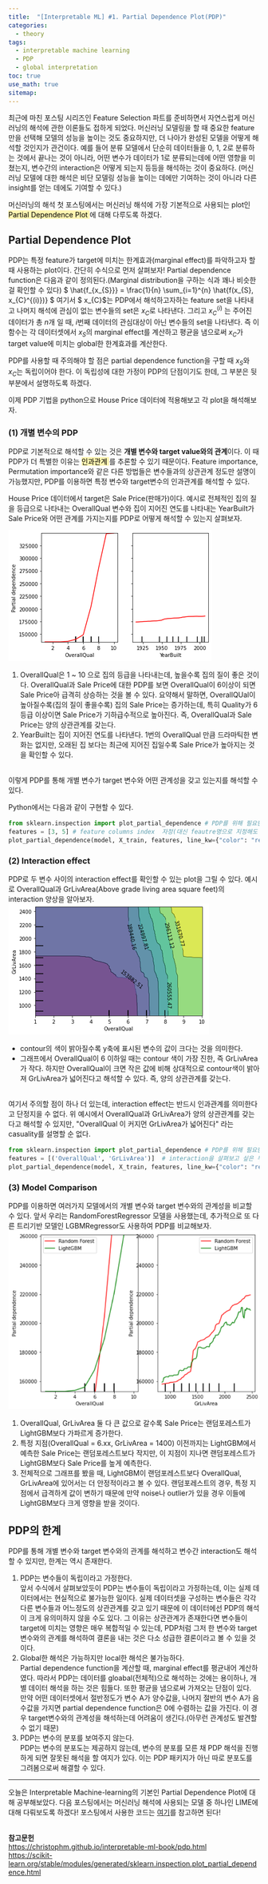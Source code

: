 ```yaml
---
title:  "[Interpretable ML] #1. Partial Dependence Plot(PDP)"
categories:
  - theory
tags:
  - interpretable machine learning
  - PDP
  - global interpretation
toc: true
use_math: true
sitemap: 
---
```


최근에 마친 포스팅 시리즈인 Feature Selection 파트를 준비하면서 자연스럽게 머신러닝의 해석에 관한 이론들도 접하게 되었다. 머신러닝 모델링을 할 때 중요한 feature만을 선택해 모델의 성능을 높이는 것도 중요하지만, 더 나아가 완성된 모델을 어떻게 해석할 것인지가 관건이다. 예를 들어 분류 모델에서 단순히 데이터들을 0, 1, 2로 분류하는 것에서 끝나는 것이 아니라, 어떤 변수가 데이터가 1로 분류되는데에 어떤 영향을 미쳤는지, 변수간의 interaction은 어떻게 되는지 등등을 해석하는 것이 중요하다. (머신러닝 모델에 대한 해석은 비단 모델링 성능을 높이는 데에만 기여하는 것이 아니라 다른 insight를 얻는 데에도 기여할 수 있다.)

머신러닝의 해석 첫 포스팅에서는 머신러닝 해석에 가장 기본적으로 사용되는 plot인 <mark style='background-color: #fff5b1'> Partial Dependence Plot </mark>에 대해 다루도록 하겠다.

## Partial Dependence Plot
PDP는 특정 feature가 target에 미치는 한계효과(marginal effect)를 파악하고자 할 때 사용하는 plot이다. 간단히 수식으로 먼저 살펴보자!
Partial dependence function은 다음과 같이 정의된다.(Marginal distribution을 구하는 식과 꽤나 비슷한 걸 확인할 수 있다)
$ \hat{f_{x_{S}}} =  \frac{1}{n} \sum_{i=1}^{n} \hat{f(x_{S}, x_{C}^{(i)})} $
여기서 $ x_{C}$는 PDP에서 해석하고자하는 feature set을 나타내고 나머지 해석에 관심이 없는 변수들의 set은 $x_{C}$로 나타낸다. 그리고 $x_{C}^{(i)}$ 는 주어진 데이터가 총 $n$개 일 때, $i$번째 데이터의 관심대상이 아닌 변수들의 set을 나타낸다. 즉 이 함수는 각 데이터셋에서 $x_{S}$의 marginal effect를 계산하고 평균을 냄으로써 $x_{C}$가 target value에 미치는 global한 한계효과를 계산한다.

PDP를 사용할 때 주의해야 할 점은 partial dependence function을 구할 때 $x_{S}$와 $x_{C}$는 독립이어야 한다. 이 독립성에 대한 가정이 PDP의 단점이기도 한데, 그 부분은 뒷부분에서 설명하도록 하겠다.


이제 PDP 기법을 python으로 House Price 데이터에 적용해보고 각 plot을 해석해보자.

### (1) 개별 변수의 PDP
PDP로 기본적으로 해석할 수 있는 것은 **개별 변수와 target value와의 관계**이다. 이 때 PDP가 더 특별한 이유는 <mark style='background-color: #fff5b1'> 인과관계 </mark>를 추론할 수 있기 때문이다. Feature importance, Permutation importance와 같은 다른 방법들은 변수들과의 상관관계 정도만 설명이 가능했지만, PDP를 이용하면 특정 변수와 target변수의 인과관계를 해석할 수 있다.

House Price 데이터에서 target은 Sale Price(판매가)이다. 예시로 전체적인 집의 질을 등급으로 나타내는 OverallQual 변수와 집이 지어진 연도를 나타내는 YearBuilt가 Sale Price와 어떤 관계를 가지는지를 PDP로 어떻게 해석할 수 있는지 살펴보자.<br>

![pic](/assets/pdp1.png)
<br>
 1. OverallQual은 1 ~ 10 으로 집의 등급을 나타내는데, 높을수록 집의 질이 좋은 것이다. OverallQual과 Sale Price에 대한 PDP를 보면 OverallQual이 6이상이 되면 Sale Price아 급격히 상승하는 것을 볼 수 있다. 요약해서 말하면, OverallQUal이 높아질수록(집의 질이 좋을수록) 집의 Sale Price는 증가하는데, 특히 Quality가 6등급 이상이면 Sale Price가 기하급수적으로 높아진다. 즉, OverallQual과 Sale Price는 양의 상관관계를 갖는다.
 2. YearBuilt는 집이 지어진 연도를 나타낸다. 1번의 OverallQual 만큼 드라마틱한 변화는 없지만, 오래된 집 보다는 최근에 지어진 집일수록 Sale Price가 높아지는 것을 확인할 수 있다.
 
<br>
이렇게 PDP를 통해 개별 변수가 target 변수와 어떤 관계성을 갖고 있는지를 해석할 수 있다.

Python에서는 다음과 같이 구현할 수 있다.
```python
from sklearn.inspection import plot_partial_dependence # PDP를 위해 필요한 패키지 로드
features = [3, 5] # feature columns index  자정(대신 feautre명으로 지정해도 무방하다)
plot_partial_dependence(model, X_train, features, line_kw={"color": "red"})
```



### (2) Interaction effect
PDP로 두 변수 사이의 interaction effect를 확인할 수 있는 plot을 그릴 수 있다. 예시로 OverallQual과 GrLivArea(Above grade living area square feet)의 interaction 양상을 알아보자.
<br>
![pic](/assets/pdp2.png)
<br>
 + contour의 색이 밝아질수록 y축에 표시된 변수의 값이 크다는 것을 의미한다. 
 + 그래프에서 OverallQual이 6 이하일 때는 contour 색이 가장 진한, 즉 GrLivArea가 작다. 하지만 OverallQual이 크면 작은 값에 비해 상대적으로 contour색이 밝아져 GrLivArea가 넓어진다고 해석할 수 있다. 즉, 양의 상관관계를 갖는다.

<br>
여기서 주의할 점이 하나 더 있는데, interaction effect는 반드시 인과관계를 의미한다고 단정지을 수 없다. 위 예시에서 OverallQual과 GrLivArea가 양의 상관관계를 갖는다고 해석할 수 있지만, "OverallQual 이 커지먼 GrLivArea가 넓어진다" 라는 casuality를 설명할 순 없다.

```python
from sklearn.inspection import plot_partial_dependence # PDP를 위해 필요한 패키지 로드
features = [('OverallQual', 'GrLivArea')]  # interaction을 살펴보고 싶은 두 변수명을 tuple 형태로 지정
plot_partial_dependence(model, X_train, features, line_kw={"color": "red"})
```

### (3) Model Comparison
PDP를 이용하면 여러가지 모델에서의 개별 변수와 target 변수와의 관계성을 비교할 수 있다. 앞서 우리는 RandomForestRegressor 모델을 사용했는데, 추가적으로 또 다른 트리기반 모델인 LGBMRegressor도 사용하여 PDP를 비교해보자.
<br>
![pic](/assets/pdp3.PNG)
<br>
 1. OverallQual, GrLivArea 둘 다 큰 값으로 갈수록 Sale Price는 랜덤포레스트가 LightGBM보다 가파르게 증가한다.
 2. 특정 지점(OverallQual = 6.xx, GrLivArea = 1400) 이전까지는 LightGBM에서 예측한 Sale Price는 랜덤포레스트보다 작지만, 이 지점이 지나면 랜덤포레스트가 LightGBM보다 Sale Price를 높게 예측한다.
 3. 전체적으로 그래프를 봤을 때, LightGBM이 랜덤포레스트보다 OverallQual, GrLivArea에 있어서는 더 안정적이라고 볼 수 있다. 랜덤포레스트의 경우, 특정 지점에서 급격하게 값이 변하기 때문에 만약 noise나 outlier가 있을 경우 이들에 LightGBM보다 크게 영향을 받을 것이다.
 

## PDP의 한계
PDP를 통해 개별 변수와 target 변수와의 관계를 해석하고 변수간 interaction도 해석할 수 있지만, 한계는 역시 존재한다.
 1. PDP는 변수들이 독립이라고 가정한다. <br>
 앞서 수식에서 살펴보았듯이 PDP는 변수들이 독립이라고 가정하는데, 이는 실제 데이터에서는 현실적으로 불가능한 일이다. 실제 데이터셋을 구성하는 변수들은 각각 다른 변수들과 어느정도의 상관관계를 갖고 있기 때문에 이 데이터에선 PDP의 해석이 크게 유의미하지 않을 수도 있다. 그 이유는 상관관계가 존재한다면 변수들이 target에 미치는 영향은 매우 복합적일 수 있는데, PDP처럼 그저 한 변수와 target 변수와의 관계를 해석하여 결론을 내는 것은 다소 성급한 결론이라고 볼 수 있을 것이다.
 2. Global한 해석은 가능하지만 local한 해석은 불가능하다. <br>
 Partial dependence function을 계산할 때, marginal effect를 평균내어 계산하였다. 따라서 PDP는 데이터를 gloabal(전체적)으로 해석하는 것에는 용이하나, 개별 데이터 해석을 하는 것은 힘들다. 또한 평균을 냄으로써 가져오는 단점이 있다. 만약 어떤 데이터셋에서 절반정도가 변수 A가 양수값을, 나머지 절반의 변수 A가 음수값을 가지면 partial dependence function은 0에 수렴하는 값을 가진다. 이 경우 target변수와의 관계성을 해석하는데 어려움이 생긴다.(아무런 관계성도 발견할 수 없기 때문)
 3. PDP는 변수의 분포를 보여주지 않는다. <br>
 PDP는 변수의 분포도는 제공하지 않는데, 변수의 분포를 모른 채 PDP 해석을 진행하게 되면 잘못된 해석을 할 여지가 있다. 이는 PDP 패키지가 아닌 따로 분포도를 그려봄으로써 해결할 수 있다.
 
 
 ---
 
 오늘은 Interpretable Machine-learning의 기본인 Partial Dependence Plot에 대해 공부해보았다. 다음 포스팅에서는 머신러닝 해석에 사용되는 모델 중 하나인 LIME에 대해 다뤄보도록 하겠다!
 포스팅에서 사용한 코드는 [여기](https://github.com/hyewonleess/github_blog_posts/blob/main/interpretable_ML/%231.%20PDP.ipynb)를 참고하면 된다!
 <br>
 <br>
 
 **참고문헌**
<br>
<https://christophm.github.io/interpretable-ml-book/pdp.html> <br>
<https://scikit-learn.org/stable/modules/generated/sklearn.inspection.plot_partial_dependence.html> <br>

 
